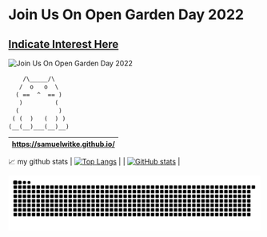 # Join Us On Open Garden Day 2022
## [Indicate Interest Here](https://forms.gle/DFUY7NtVxcC3xUKy8)
![Join Us On Open Garden Day 2022](https://lh3.googleusercontent.com/BTx9_2OlN4way_SRdHgpMt6246FVohClV45kxEQRMIGNdtB8t7yCf4kPCTLIBQ-JBgVzoqIYcX_IB6qBla-JzvAWkNW39pdOn8cUWJNuwYuojTg4L1kNZWV5TyV-9uXiyw=w740) 

```
    /\_____/\
   /  o   o  \
  ( ==  ^  == )
   )         (
  (           )
 ( (  )   (  ) )
(__(__)___(__)__)
```

| https://samuelwitke.github.io/      |
| ----------- |

📈 my github stats
| [![Top Langs](https://github-readme-stats.vercel.app/api/top-langs/?username=SamuelWitke&hide=html,css&layout=compact&theme=dark&exclude_repo=pqdb&langs_count=4)](https://github.com/anuraghazra/github-readme-stats#top-languages-card)      | 
| [![GitHub stats](https://github-readme-stats.vercel.app/api?username=SamuelWitke&show_icons=true&theme=dark)](https://github.com/anuraghazra/github-readme-stats#github-stats-card)   | 

![Snake animation](https://github.com/SamuelWitke/SamuelWitke/blob/output/github-contribution-grid-snake.svg)
